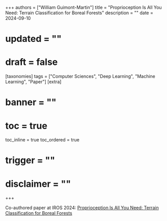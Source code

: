 +++
authors = ["William Guimont-Martin"]
title = "Proprioception Is All You Need: Terrain Classification for Boreal Forests"
description = ""
date = 2024-09-10
# updated = ""
# draft = false
[taxonomies]
tags = ["Computer Sciences", "Deep Learning", "Machine Learning", "Paper"]
[extra]
# banner = ""
# toc = true
toc_inline = true
toc_ordered = true
# trigger = ""
# disclaimer = ""
+++

Co-authored paper at IROS 2024: <a class="external" href="https://norlab-ulaval.github.io/BorealTC/" target="_blank">Proprioception Is All You Need: Terrain Classification for Boreal Forests</a>